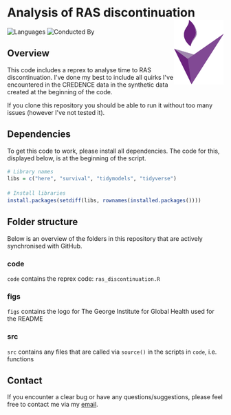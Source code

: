 # Analysis of RAS discontinuation <a href='https://www.georgeinstitute.org'><img src='figs/tgi.png' align="right" height="150" /></a>

<!-- badges: start -->
![Languages](https://img.shields.io/badge/Languages-R-6498d3)
![Conducted By](https://img.shields.io/badge/Conducted%20By-The%20George%20Institute%20for%20Global%20Health-72297c)
<!-- badges: end -->

## Overview

This code includes a reprex to analyse time to RAS discontinuation. I've done my best to include all quirks I've encountered in the CREDENCE data in the synthetic data created at the beginning of the code.

If you clone this repository you should be able to run it without too many issues (however I've not tested it).

## Dependencies

To get this code to work, please install all dependencies. The code for this, displayed below, is at the beginning of the script.

``` r
# Library names
libs = c("here", "survival", "tidymodels", "tidyverse")

# Install libraries
install.packages(setdiff(libs, rownames(installed.packages())))
```

## Folder structure

Below is an overview of the folders in this repository that are actively synchronised with GitHub.

### code

`code` contains the reprex code: `ras_discontinuation.R`

### figs

`figs` contains the logo for The George Institute for Global Health used for the README

### src

`src` contains any files that are called via `source()` in the scripts in `code`, i.e. functions

## Contact

If you encounter a clear bug or have any questions/suggestions, please feel free to contact me via my [email](mailto:rfletcher@georgeinstitute.org.au?subject=Inquiry).